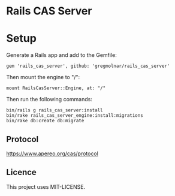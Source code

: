 # Rails CAS Server

# Setup

Generate a Rails app and add to the Gemfile:

```
gem 'rails_cas_server', github: 'gregmolnar/rails_cas_server'

```

Then mount the engine to "/":

```
mount RailsCasServer::Engine, at: "/"
```

Then run the following commands:

```
bin/rails g rails_cas_server:install
bin/rake rails_cas_server_engine:install:migrations
bin/rake db:create db:migrate
```

## Protocol

https://www.apereo.org/cas/protocol

## Licence

This project uses MIT-LICENSE.
